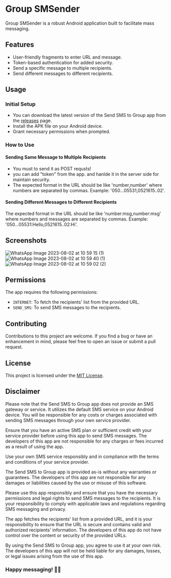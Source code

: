 # Group SMSender

Group SMSender is a robust Android application built to facilitate mass messaging.

## Features

- User-friendly fragments to enter URL and message.
- Token-based authentication for added security.
- Send a specific message to multiple recipients.
- Send different messages to different recipients.

## Usage

### Initial Setup

- You can download the latest version of the Send SMS to Group app from the [releases](https://github.com/oriavsapir/Group-SMSender/releases) page.
- Install the APK file on your Android device.
- Grant necessary permissions when prompted.

### How to Use

#### Sending Same Message to Multiple Recipients
* You must to send it as POST requsts!
* you can add "token" from the app. and hanlde it in the server side for maintain security.
* The expected format in the URL should be like 'number,number' where numbers are separated by commas. Example: '050...05531,0521615..02'.

#### Sending Different Messages to Different Recipients

The expected format in the URL should be like 'number:msg,number:msg' where numbers and messages are separated by commas. Example: '050...05531:Hello,0521615..02:Hi'.

## Screenshots
![WhatsApp Image 2023-08-02 at 10 59 15 (1)](https://github.com/oriavsapir/Group-SMSender/assets/85383966/f8a7bfc0-65c9-44c6-acb3-89b9a09bd668)
![WhatsApp Image 2023-08-02 at 10 59 40 (1)](https://github.com/oriavsapir/Group-SMSender/assets/85383966/72ef9458-37d8-4d95-a882-7daf6e80c190)
![WhatsApp Image 2023-08-02 at 10 59 02 (2)](https://github.com/oriavsapir/Group-SMSender/assets/85383966/d830ab5d-b1c6-43b0-8f72-512da50f8224)


## Permissions

The app requires the following permissions:

- `INTERNET`: To fetch the recipients' list from the provided URL.
- `SEND_SMS`: To send SMS messages to the recipients.

## Contributing

Contributions to this project are welcome. If you find a bug or have an enhancement in mind, please feel free to open an issue or submit a pull request.

## License

This project is licensed under the [MIT License](LICENSE).

## Disclaimer
Please note that the Send SMS to Group app does not provide an SMS gateway or service. It utilizes the default SMS service on your Android device. You will be responsible for any costs or charges associated with sending SMS messages through your own service provider.

Ensure that you have an active SMS plan or sufficient credit with your service provider before using this app to send SMS messages. The developers of this app are not responsible for any charges or fees incurred as a result of using the app.

Use your own SMS service responsibly and in compliance with the terms and conditions of your service provider.

The Send SMS to Group app is provided as-is without any warranties or guarantees. The developers of this app are not responsible for any damages or liabilities caused by the use or misuse of this software.

Please use this app responsibly and ensure that you have the necessary permissions and legal rights to send SMS messages to the recipients. It is your responsibility to comply with applicable laws and regulations regarding SMS messaging and privacy.

The app fetches the recipients' list from a provided URL, and it is your responsibility to ensure that the URL is secure and contains valid and authorized recipients' information. The developers of this app do not have control over the content or security of the provided URLs.

By using the Send SMS to Group app, you agree to use it at your own risk. The developers of this app will not be held liable for any damages, losses, or legal issues arising from the use of this app.



### Happy messaging! 📱💌
